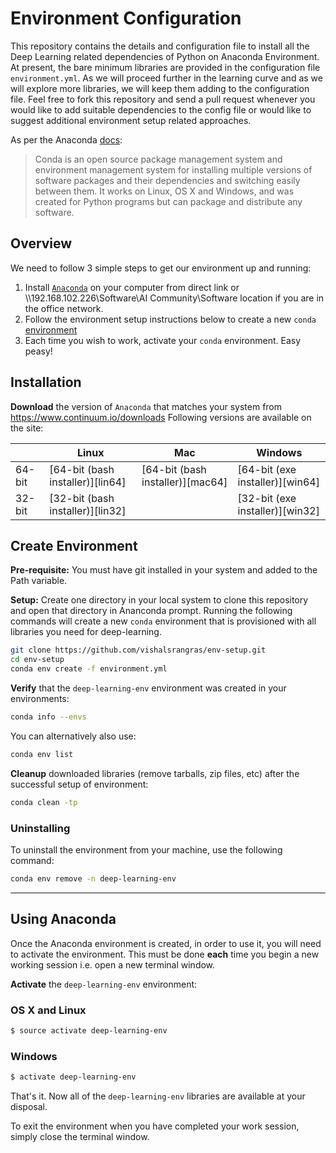 # Environment Configuration

This repository contains the details and configuration file to install all the Deep Learning related dependencies of Python on Anaconda Environment. At present, the bare minimum libraries are provided in the configuration file `environment.yml`. As we will proceed further in the learning curve and as we will explore more libraries, we will keep them adding to the configuration file. Feel free to fork this repository and send a pull request whenever you would like to add suitable dependencies to the config file or would like to suggest additional environment setup related approaches.

As per the Anaconda [docs](http://conda.pydata.org/docs):

> Conda is an open source package management system and environment management system 
for installing multiple versions of software packages and their dependencies and 
switching easily between them. It works on Linux, OS X and Windows, and was created 
for Python programs but can package and distribute any software.

## Overview
We need to follow 3 simple steps to get our environment up and running:

1. Install [`Anaconda`](https://www.continuum.io/downloads) on your computer from direct link or \\\\192.168.102.226\\Software\\AI Community\\Software location if you are in the office network.
2. Follow the environment setup instructions below to create a new `conda` [environment](http://conda.pydata.org/docs/using/envs.html)
3. Each time you wish to work, activate your `conda` environment. Easy peasy!

## Installation

**Download** the version of `Anaconda` that matches your system from https://www.continuum.io/downloads
Following versions are available on the site:

|        | Linux | Mac | Windows | 
|--------|-------|-----|---------|
| 64-bit | [64-bit (bash installer)][lin64] | [64-bit (bash installer)][mac64] | [64-bit (exe installer)][win64]
| 32-bit | [32-bit (bash installer)][lin32] |  | [32-bit (exe installer)][win32]

## Create Environment

**Pre-requisite:** You must have git installed in your system and added to the Path variable.

**Setup:** Create one directory in your local system to clone this repository and open that directory in Ananconda prompt. Running the following commands will create a new `conda` environment that is provisioned with all libraries you need for deep-learning.

```sh
git clone https://github.com/vishalsrangras/env-setup.git
cd env-setup
conda env create -f environment.yml
```

**Verify** that the `deep-learning-env` environment was created in your environments:

```sh
conda info --envs
```

You can alternatively also use:
```sh
conda env list
```

**Cleanup** downloaded libraries (remove tarballs, zip files, etc) after the successful setup of environment:

```sh
conda clean -tp
```

### Uninstalling 

To uninstall the environment from your machine, use the following command:

```sh
conda env remove -n deep-learning-env
```

---

## Using Anaconda

Once the Anaconda environment is created, in order to use it, you will need to activate the environment. This must be done **each** time you begin a new working session i.e. open a new terminal window. 

**Activate** the `deep-learning-env` environment:

### OS X and Linux
```sh
$ source activate deep-learning-env
```
### Windows
```sh
$ activate deep-learning-env
```

That's it. Now all of the `deep-learning-env` libraries are available at your disposal.

To exit the environment when you have completed your work session, simply close the terminal window.
